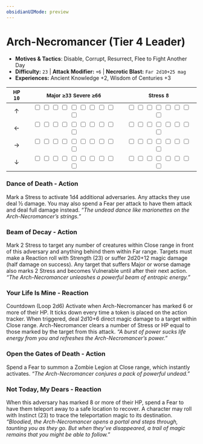 ```yaml
---
obsidianUIMode: preview
---
```

# Arch-Necromancer (Tier 4 Leader)

- **Motives & Tactics**: Disable, Corrupt, Resurrect, Flee to Fight Another Day
- **Difficulty:** `23` | **Attack Modifier:** `+6` | **Necrotic Blast:** `Far 2d10+25 mag`
- **Experiences:** Ancient Knowledge +2, Wisdom of Centuries +3

| <small>HP</small> `10` | <small>Major</small> `≥33` <small>Severe</small> `≥66` | <small>Stress</small> `8` |
|:-:|:-:|:-:|
| ↑ |  <input type="checkbox" unchecked id="0f1761a2"> <input type="checkbox" unchecked id="b05b018d"> <input type="checkbox" unchecked id="dcd1622a"> <input type="checkbox" unchecked id="2568a9a0"> <input type="checkbox" unchecked id="6599334c"> <input type="checkbox" unchecked id="cd741a19"> <input type="checkbox" unchecked id="286c2c05"> <input type="checkbox" unchecked id="f56a8515"> <input type="checkbox" unchecked id="1f94a291"> <input type="checkbox" unchecked id="e68f5fcf"> |  <input type="checkbox" unchecked id="48bf3ce2"> <input type="checkbox" unchecked id="85bc414e"> <input type="checkbox" unchecked id="b25fde79"> <input type="checkbox" unchecked id="5731fb0f"> <input type="checkbox" unchecked id="8d5d2a09"> <input type="checkbox" unchecked id="430669f6"> <input type="checkbox" unchecked id="9d93e819"> <input type="checkbox" unchecked id="46e2b20f"> |
| ← |  <input type="checkbox" unchecked id="becc6cbe"> <input type="checkbox" unchecked id="15102cf1"> <input type="checkbox" unchecked id="125feead"> <input type="checkbox" unchecked id="da4318f8"> <input type="checkbox" unchecked id="e6295a3d"> <input type="checkbox" unchecked id="77e5a6ae"> <input type="checkbox" unchecked id="6502892b"> <input type="checkbox" unchecked id="f964863f"> <input type="checkbox" unchecked id="daacb6dd"> <input type="checkbox" unchecked id="5e50cac5"> |  <input type="checkbox" unchecked id="d759d407"> <input type="checkbox" unchecked id="2a22df0d"> <input type="checkbox" unchecked id="36518e14"> <input type="checkbox" unchecked id="8f828c32"> <input type="checkbox" unchecked id="cef6924e"> <input type="checkbox" unchecked id="0919860a"> <input type="checkbox" unchecked id="61e71035"> <input type="checkbox" unchecked id="8636a3a3"> |
| → |  <input type="checkbox" unchecked id="5e0ecb24"> <input type="checkbox" unchecked id="edd6d5a6"> <input type="checkbox" unchecked id="2c0e6e3f"> <input type="checkbox" unchecked id="532ffe7b"> <input type="checkbox" unchecked id="be331ef5"> <input type="checkbox" unchecked id="fb7bce03"> <input type="checkbox" unchecked id="284ee5b4"> <input type="checkbox" unchecked id="0c44c8e7"> <input type="checkbox" unchecked id="c0f4e164"> <input type="checkbox" unchecked id="5e40ae1e"> |  <input type="checkbox" unchecked id="c69834de"> <input type="checkbox" unchecked id="8b1a8345"> <input type="checkbox" unchecked id="dfdacfb9"> <input type="checkbox" unchecked id="74f5c985"> <input type="checkbox" unchecked id="2983c022"> <input type="checkbox" unchecked id="ae75e41e"> <input type="checkbox" unchecked id="62429e1b"> <input type="checkbox" unchecked id="ac691f91"> |
| ↓ |  <input type="checkbox" unchecked id="0d55357d"> <input type="checkbox" unchecked id="745c601a"> <input type="checkbox" unchecked id="0238ff36"> <input type="checkbox" unchecked id="7934a922"> <input type="checkbox" unchecked id="95fe5af7"> <input type="checkbox" unchecked id="923f3d14"> <input type="checkbox" unchecked id="3a3a4aee"> <input type="checkbox" unchecked id="06a82f29"> <input type="checkbox" unchecked id="0fefaddd"> <input type="checkbox" unchecked id="526e91c1"> |  <input type="checkbox" unchecked id="18810f30"> <input type="checkbox" unchecked id="9b0b7b54"> <input type="checkbox" unchecked id="981f7fcf"> <input type="checkbox" unchecked id="416465c8"> <input type="checkbox" unchecked id="6c21788d"> <input type="checkbox" unchecked id="e8ece542"> <input type="checkbox" unchecked id="75a13879"> <input type="checkbox" unchecked id="ecf91e77"> |

### Dance of Death - Action

Mark a Stress to activate 1d4 additional adversaries. Any attacks they use deal ½ damage. You may also spend a Fear per attack to have them attack and deal full damage instead. *“The undead dance like marionettes on the Arch-Necromancer’s strings.”*

### Beam of Decay - Action

Mark 2 Stress to target any number of creatures within Close range in front of this adversary and anything behind them within Far range. Targets must make a Reaction roll with Strength (23) or suffer 2d20+12 magic damage (half damage on success). Any target that suffers Major or worse damage also marks 2 Stress and becomes Vulnerable until after their next action. *“The Arch-Necromancer unleashes a powerful beam of entropic energy.”*

### Your Life Is Mine - Reaction

Countdown (Loop 2d6) Activate when Arch-Necromancer has marked 6 or more of their HP. It ticks down every time a token is placed on the action tracker. When triggered, deal 2d10+6 direct magic damage to a target within Close range. Arch-Necromancer clears a number of Stress or HP equal to those marked by the target from this attack. *“A burst of power sucks life energy from you and refreshes the Arch-Necromancer’s power.”*

### Open the Gates of Death - Action

Spend a Fear to summon a Zombie Legion at Close range, which instantly activates. *“The Arch-Necromancer conjures a pack of powerful undead.”*

### Not Today, My Dears - Reaction

When this adversary has marked 8 or more of their HP, spend a Fear to have them teleport away to a safe location to recover. A character may roll with Instinct (23) to trace the teleportation magic to its destination. *“Bloodied, the Arch-Necromancer opens a portal and steps through, taunting you as they go. But when they’ve disappeared, a trail of magic remains that you might be able to follow.”*
